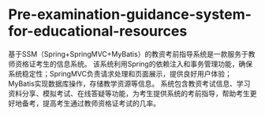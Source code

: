 # Pre-examination-guidance-system-for-educational-resources
基于SSM（Spring+SpringMVC+MyBatis）的教资考前指导系统是一款服务于教师资格证考生的信息系统。  该系统利用Spring的依赖注入和事务管理功能，确保系统稳定性；SpringMVC负责请求处理和页面展示，提供良好用户体验；MyBatis实现数据库操作，存储教学资源等信息。  系统包含教资考试信息、学习资料分享、模拟考试、在线答疑等功能，为考生提供系统的考前指导，帮助考生更好地备考，提高考生通过教师资格证考试的几率。
